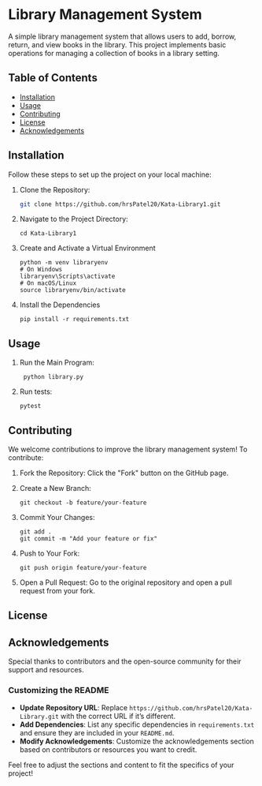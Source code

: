 # Library Management System

A simple library management system that allows users to add, borrow, return, and view books in the library. This project implements basic operations for managing a collection of books in a library setting.

## Table of Contents
- [Installation](#installation)
- [Usage](#usage)
- [Contributing](#contributing)
- [License](#license)
- [Acknowledgements](#acknowledgements)

## Installation

Follow these steps to set up the project on your local machine:

1. Clone the Repository:
   ```bash
   git clone https://github.com/hrsPatel20/Kata-Library1.git

2. Navigate to the Project Directory:
   ```
   cd Kata-Library1

3. Create and Activate a Virtual Environment
   ```
   python -m venv libraryenv
   # On Windows
   libraryenv\Scripts\activate
   # On macOS/Linux
   source libraryenv/bin/activate

4. Install the Dependencies
   ```
   pip install -r requirements.txt

## Usage

1. Run the Main Program:
   ```
    python library.py

2. Run tests:
   ```
   pytest

## Contributing

We welcome contributions to improve the library management system! To contribute:

1. Fork the Repository:
Click the "Fork" button on the GitHub page.

2. Create a New Branch:
   ```
   git checkout -b feature/your-feature

3. Commit Your Changes:
   ```
   git add .
   git commit -m "Add your feature or fix"

4. Push to Your Fork:
   ```
   git push origin feature/your-feature

5. Open a Pull Request:
   Go to the original repository and open a pull request from your fork.


## License

## Acknowledgements


  Special thanks to contributors and the open-source community for their support and resources.


### Customizing the README

- **Update Repository URL**: Replace `https://github.com/hrsPatel20/Kata-Library.git` with the correct URL if it’s different.
- **Add Dependencies**: List any specific dependencies in `requirements.txt` and ensure they are included in your `README.md`.
- **Modify Acknowledgements**: Customize the acknowledgements section based on contributors or resources you want to credit.

Feel free to adjust the sections and content to fit the specifics of your project!



   

   




   

   
    
